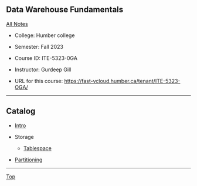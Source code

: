 ## Data Warehouse Fundamentals

[All Notes](../../index.md)

- College: Humber college
- Semester: Fall 2023
- Course ID: ITE-5323-0GA
- Instructor: Gurdeep Gill

- URL for this course:
  https://fast-vcloud.humber.ca/tenant/ITE-5323-OGA/

---

## Catalog

- [Intro](./intro.md)

- Storage
  - [Tablespace](./storage/storage.md)

- [Partitioning](./partitioning/partitioning.md)


---

[Top](#project-management)
